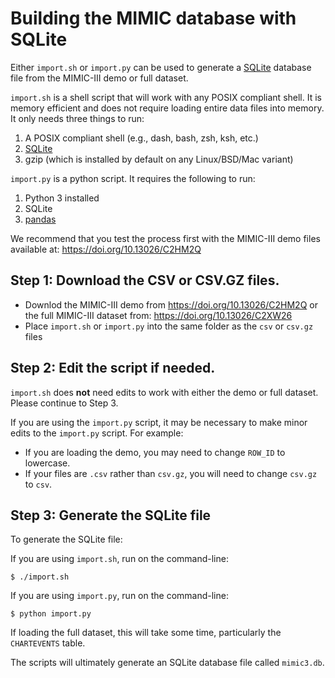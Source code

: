 # Building the MIMIC database with SQLite

Either `import.sh` or `import.py` can be used to generate a [SQLite]([https://sqlite.org/index.html) database file from the MIMIC-III demo or full dataset.

`import.sh` is a shell script that will work with any POSIX compliant shell.
It is memory efficient and does not require loading entire data files
into memory. It only needs three things to run:

1. A POSIX compliant shell (e.g., dash, bash, zsh, ksh, etc.)
2. [SQLite]([https://sqlite.org/index.html)
3. gzip (which is installed by default on any Linux/BSD/Mac variant)

`import.py` is a python script. It requires the following to run:

1. Python 3 installed
2. SQLite
3. [pandas](https://pandas.pydata.org/)

We recommend that you test the process first with the MIMIC-III demo files available at: https://doi.org/10.13026/C2HM2Q

## Step 1: Download the CSV or CSV.GZ files.

- Downlod the MIMIC-III demo from https://doi.org/10.13026/C2HM2Q or the full MIMIC-III dataset from: https://doi.org/10.13026/C2XW26
- Place `import.sh` or `import.py` into the same folder as the `csv` or `csv.gz` files

## Step 2: Edit the script if needed.

`import.sh` does **not** need edits to work with either the demo or full dataset.
Please continue to Step 3.

If you are using the `import.py` script,
it may be necessary to make minor edits to the `import.py` script. For example:

- If you are loading the demo, you may need to change `ROW_ID` to lowercase.
- If your files are `.csv` rather than `csv.gz`, you will need to change `csv.gz` to `csv`.

## Step 3: Generate the SQLite file

To generate the SQLite file:

If you are using `import.sh`, run on the command-line:

```
$ ./import.sh
```

If you are using `import.py`, run on the command-line:

```
$ python import.py
```

If loading the full dataset, this will take some time,
particularly the `CHARTEVENTS` table.

The scripts will ultimately generate an SQLite database file called `mimic3.db`.
